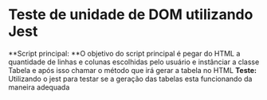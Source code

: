 # Teste de unidade de DOM utilizando Jest

**Script principal: **O objetivo do script principal é pegar do HTML a quantidade de linhas e colunas escolhidas pelo usuário e instânciar a classe Tabela e após isso chamar o método que irá gerar a tabela no HTML
**Teste:** Utilizando o jest para testar se a geração das tabelas esta funcionando da maneira adequada
